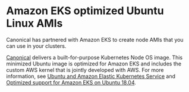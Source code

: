 # Amazon EKS optimized Ubuntu Linux AMIs<a name="eks-partner-amis"></a>

Canonical has partnered with Amazon EKS to create node AMIs that you can use in your clusters\.

[Canonical](https://www.canonical.com/) delivers a built\-for\-purpose Kubernetes Node OS image\. This minimized Ubuntu image is optimized for Amazon EKS and includes the custom AWS kernel that is jointly developed with AWS\. For more information, see [Ubuntu and Amazon Elastic Kubernetes Service](https://cloud-images.ubuntu.com/aws-eks/) and [Optimized support for Amazon EKS on Ubuntu 18\.04](http://aws.amazon.com/blogs/opensource/optimized-support-amazon-eks-ubuntu-1804/)\.